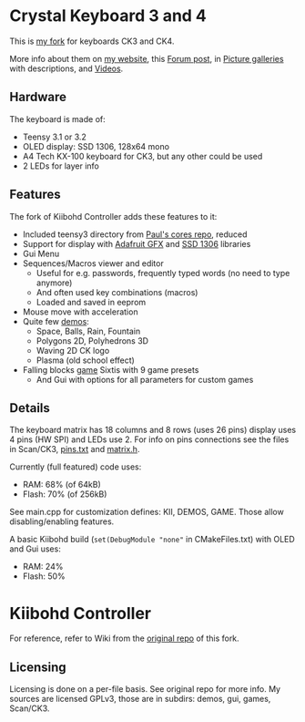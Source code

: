 Crystal Keyboard 3 and 4
========================

This is [my fork](https://github.com/cryham/controller/) for keyboards CK3 and CK4.

More info about them on [my website](http://cryham.tuxfamily.org/archives/portfolio/crystal-keyboard-3-and-4), this [Forum post](https://geekhack.org/index.php?topic=81312.0), in
[Picture galleries](https://plus.google.com/106514390902066155561/photos) with descriptions, and [Videos](https://www.youtube.com/channel/UC9-gc9xgEeuSSKB8_dESLGw/videos).

Hardware
--------

The keyboard is made of:
* Teensy 3.1 or 3.2
* OLED display: SSD 1306, 128x64 mono
* A4 Tech KX-100 keyboard for CK3, but any other could be used
* 2 LEDs for layer info

Features
--------

The fork of Kiibohd Controller adds these features to it:
* Included teensy3 directory from [Paul's cores repo](https://github.com/PaulStoffregen/cores), reduced
* Support for display with [Adafruit GFX](https://github.com/adafruit/Adafruit-GFX-Library) and [SSD 1306](https://github.com/adafruit/Adafruit_SSD1306) libraries
* Gui Menu
* Sequences/Macros viewer and editor
  * Useful for e.g. passwords, frequently typed words (no need to type anymore)
  * And often used key combinations (macros)
  * Loaded and saved in eeprom
* Mouse move with acceleration
* Quite few [demos](https://www.youtube.com/watch?v=66CksiS55fg):
  * Space, Balls, Rain, Fountain
  * Polygons 2D, Polyhedrons 3D
  * Waving 2D CK logo
  * Plasma (old school effect)
* Falling blocks [game](https://www.youtube.com/watch?v=0s5GEGBwL94) Sixtis with 9 game presets
  * And Gui with options for all parameters for custom games

Details
-------

The keyboard matrix has 18 columns and 8 rows (uses 26 pins) display uses 4 pins (HW SPI) and LEDs use 2.
For info on pins connections see the files in Scan/CK3, [pins.txt](https://github.com/cryham/controller/blob/master/Scan/CK3/pins.txt) and [matrix.h](https://github.com/cryham/controller/blob/master/Scan/CK3/matrix.h).

Currently (full featured) code uses:
* RAM: 68% (of 64kB)
* Flash: 70% (of 256kB)

See main.cpp for customization defines: KII, DEMOS, GAME. Those allow disabling/enabling features.

A basic Kiibohd build (`set(DebugModule "none"` in CMakeFiles.txt) with OLED and Gui uses:
* RAM: 24%
* Flash: 50%



Kiibohd Controller
==================

For reference, refer to Wiki from the [original repo](https://github.com/kiibohd/controller) of this fork.


Licensing
---------

Licensing is done on a per-file basis. See original repo for more info.
My sources are licensed GPLv3, those are in subdirs: demos, gui, games, Scan/CK3.
